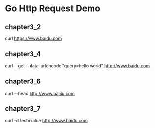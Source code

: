 # Go Http Request Demo

## chapter3_2

curl https://www.baidu.com

## chapter3_4

curl --get --data-urlencode "query=hello world" http://www.baidu.com

## chapter3_6

curl --head http://www.baidu.com

## chapter3_7

curl -d test=value http://www.baidu.com

